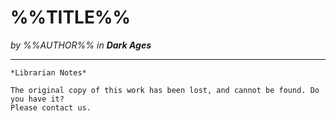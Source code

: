 # %%TITLE%%

_by %%AUTHOR%% in **Dark Ages**_

***

```
*Librarian Notes*

The original copy of this work has been lost, and cannot be found. Do you have it?
Please contact us.
```
